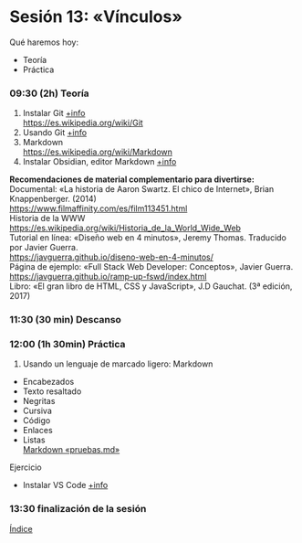 # Sesión 13: «Vínculos»

Qué haremos hoy:
- Teoría
- Práctica

### 09:30 (2h) Teoría 

1. Instalar Git [+info](../recursos/web/web.md)  
https://es.wikipedia.org/wiki/Git  
3. Usando Git [+info](../recursos/web/web.md)  
4. Markdown  
https://es.wikipedia.org/wiki/Markdown  
5. Instalar Obsidian, editor Markdown [+info](../recursos/web/web.md)  

**Recomendaciones de material complementario para divertirse:**  
Documental: «La historia de Aaron Swartz. El chico de Internet», Brian Knappenberger. (2014)  
https://www.filmaffinity.com/es/film113451.html  
Historia de la WWW  
https://es.wikipedia.org/wiki/Historia_de_la_World_Wide_Web  
Tutorial en línea: «Diseño web en 4 minutos», Jeremy Thomas. Traducido por Javier Guerra.  
https://javguerra.github.io/diseno-web-en-4-minutos/  
Página de ejemplo: «Full Stack Web Developer: Conceptos», Javier Guerra.  
https://javguerra.github.io/ramp-up-fswd/index.html  
Libro: «El gran libro de HTML, CSS y JavaScript», J.D Gauchat. (3ª edición, 2017)  

### 11:30 (30 min) Descanso

### 12:00 (1h 30min) Práctica

1. Usando un lenguaje de marcado ligero: Markdown  
- Encabezados
- Texto resaltado
- Negritas
- Cursiva
- Código
- Enlaces
- Listas  
[Markdown «pruebas.md»](../recursos/pruebas.md)

Ejercicio  
- Instalar VS Code [+info](../recursos/web/web.md)  

### 13:30 finalización de la sesión

[Índice](../README.md)
